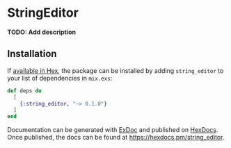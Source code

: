 # StringEditor

**TODO: Add description**

## Installation

If [available in Hex](https://hex.pm/docs/publish), the package can be installed
by adding `string_editor` to your list of dependencies in `mix.exs`:

```elixir
def deps do
  [
    {:string_editor, "~> 0.1.0"}
  ]
end
```

Documentation can be generated with [ExDoc](https://github.com/elixir-lang/ex_doc)
and published on [HexDocs](https://hexdocs.pm). Once published, the docs can
be found at <https://hexdocs.pm/string_editor>.


